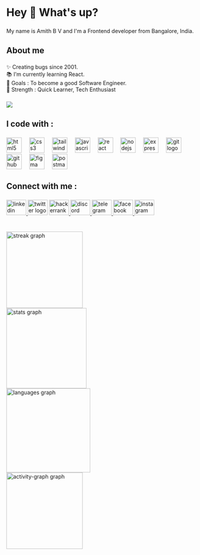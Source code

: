 <h1 align="left">Hey 👋 What's up?</h1>

###

<p align="left">My name is Amith B V and I'm a Frontend developer from Bangalore, India.</p>

###

<h2 align="left">About me</h2>

###

<p align="left">✨ Creating bugs since 2001.<br>📚 I'm currently learning React.<br>🎯 Goals : To become a good Software Engineer.<br>💪 Strength : Quick Learner, Tech Enthusiast</p>

###

<div align="left">
  <img src="https://visitor-badge.laobi.icu/badge?page_id=AmithBV0606.AmithBV0606&"  />
</div>

###

<h2 align="left">I code with :</h2>

###

<div align="left">
  <img src="https://cdn.jsdelivr.net/gh/devicons/devicon/icons/html5/html5-original.svg" height="40" alt="html5 logo"  />
  <img width="12" />
  <img src="https://cdn.jsdelivr.net/gh/devicons/devicon/icons/css3/css3-original.svg" height="40" alt="css3 logo"  />
  <img width="12" />
  <img src="https://cdn.simpleicons.org/tailwindcss/06B6D4" height="40" alt="tailwindcss logo"  />
  <img width="12" />
  <img src="https://cdn.jsdelivr.net/gh/devicons/devicon/icons/javascript/javascript-original.svg" height="40" alt="javascript logo"  />
  <img width="12" />
  <img src="https://cdn.jsdelivr.net/gh/devicons/devicon/icons/react/react-original.svg" height="40" alt="react logo"  />
  <img width="12" />
  <img src="https://cdn.simpleicons.org/nodedotjs/339933" height="40" alt="nodejs logo"  />
  <img width="12" />
  <img src="https://skillicons.dev/icons?i=express" height="40" alt="express logo"  />
  <img width="12" />
  <img src="https://skillicons.dev/icons?i=git" height="40" alt="git logo"  />
  <img width="12" />
  <img src="https://skillicons.dev/icons?i=github" height="40" alt="github logo"  />
  <img width="12" />
  <img src="https://skillicons.dev/icons?i=figma" height="40" alt="figma logo"  />
  <img width="12" />
  <img src="https://cdn.simpleicons.org/postman/FF6C37" height="40" alt="postman logo"  />
</div>

###

<h2 align="left">Connect with me :</h2>

###

<div align="left">
  <a href="https://www.linkedin.com/in/amith-b-v-151a281b4/" target="_blank">
    <img src="https://raw.githubusercontent.com/maurodesouza/profile-readme-generator/master/src/assets/icons/social/linkedin/default.svg" width="52" height="40" alt="linkedin logo"  />
  </a>
  <img src="https://raw.githubusercontent.com/maurodesouza/profile-readme-generator/master/src/assets/icons/social/twitter/default.svg" width="52" height="40" alt="twitter logo"  />
  <a href="https://www.hackerrank.com/profile/amithrao0606" target="_blank">
    <img src="https://raw.githubusercontent.com/maurodesouza/profile-readme-generator/master/src/assets/icons/social/hackerrank/default.svg" width="52" height="40" alt="hackerrank logo"  />
  </a>
  <a href="https://discord.com/channels/@me" target="_blank">
    <img src="https://raw.githubusercontent.com/maurodesouza/profile-readme-generator/master/src/assets/icons/social/discord/default.svg" width="52" height="40" alt="discord logo"  />
  </a>
  <a href="https://web.telegram.org/a/" target="_blank">
    <img src="https://raw.githubusercontent.com/maurodesouza/profile-readme-generator/master/src/assets/icons/social/telegram/default.svg" width="52" height="40" alt="telegram logo"  />
  </a>
  <a href="https://www.facebook.com/profile.php?id=100016370743126" target="_blank">
    <img src="https://raw.githubusercontent.com/maurodesouza/profile-readme-generator/master/src/assets/icons/social/facebook/default.svg" width="52" height="40" alt="facebook logo"  />
  </a>
  <a href="https://www.instagram.com/amith_rao_01/" target="_blank">
    <img src="https://raw.githubusercontent.com/maurodesouza/profile-readme-generator/master/src/assets/icons/social/instagram/default.svg" width="52" height="40" alt="instagram logo"  />
  </a>
</div>

###

<br clear="both">

<div align="left">
  <img src="https://streak-stats.demolab.com?user=AmithBV0606&locale=en&mode=daily&theme=vue-dark&hide_border=true&border_radius=10&order=3" height="200" alt="streak graph" /> <br>
  <img src="https://github-readme-stats.vercel.app/api?username=AmithBV0606&hide_title=false&hide_rank=false&show_icons=true&include_all_commits=true&count_private=true&disable_animations=true&theme=vue-dark&locale=en&hide_border=true&order=1" height="210" alt="stats graph" /> <br>
  <img src="https://github-readme-stats.vercel.app/api/top-langs?username=AmithBV0606&locale=en&hide_title=false&layout=compact&card_width=320&langs_count=10&theme=vue-dark&hide_border=true&order=2" height="220" alt="languages graph" /> <br>
  <img src="https://github-readme-activity-graph.vercel.app/graph?username=AmithBV0606&radius=10&theme=vue&area=true&order=5&hide_border=true&hide_title=false" height="200" alt="activity-graph graph"  />
</div>

###
